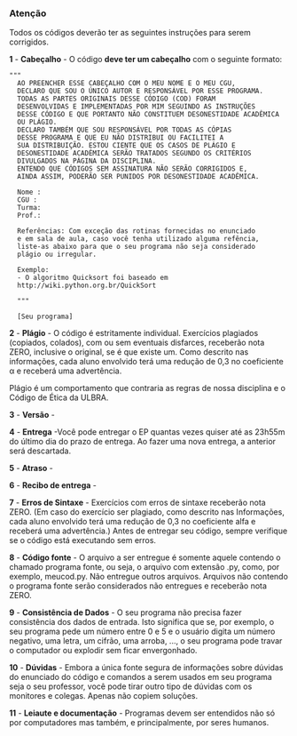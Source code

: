 ### Atenção

Todos os códigos deverão ter as seguintes instruções para serem corrigidos.

**1** - **Cabeçalho** - O código **deve ter um cabeçalho** com o seguinte formato:
```
"""
  AO PREENCHER ESSE CABEÇALHO COM O MEU NOME E O MEU CGU, 
  DECLARO QUE SOU O ÚNICO AUTOR E RESPONSÁVEL POR ESSE PROGRAMA. 
  TODAS AS PARTES ORIGINAIS DESSE CÓDIGO (COD) FORAM 
  DESENVOLVIDAS E IMPLEMENTADAS POR MIM SEGUINDO AS INSTRUÇÕES
  DESSE CÓDIGO E QUE PORTANTO NÃO CONSTITUEM DESONESTIDADE ACADÊMICA
  OU PLÁGIO.  
  DECLARO TAMBÉM QUE SOU RESPONSÁVEL POR TODAS AS CÓPIAS
  DESSE PROGRAMA E QUE EU NÃO DISTRIBUI OU FACILITEI A
  SUA DISTRIBUIÇÃO. ESTOU CIENTE QUE OS CASOS DE PLÁGIO E
  DESONESTIDADE ACADÊMICA SERÃO TRATADOS SEGUNDO OS CRITÉRIOS
  DIVULGADOS NA PÁGINA DA DISCIPLINA.
  ENTENDO QUE CÓDIGOS SEM ASSINATURA NÃO SERÃO CORRIGIDOS E,
  AINDA ASSIM, PODERÃO SER PUNIDOS POR DESONESTIDADE ACADÊMICA.

  Nome :
  CGU :
  Turma:
  Prof.:

  Referências: Com exceção das rotinas fornecidas no enunciado
  e em sala de aula, caso você tenha utilizado alguma refência,
  liste-as abaixo para que o seu programa não seja considerado
  plágio ou irregular.
  
  Exemplo:
  - O algoritmo Quicksort foi baseado em
  http://wiki.python.org.br/QuickSort

  """

  [Seu programa]
```

**2** - **Plágio** - O código é estritamente individual. Exercícios plagiados (copiados, colados), com ou sem eventuais disfarces, receberão nota ZERO, inclusive o original, se é que existe um. Como descrito nas informações, cada aluno envolvido terá uma redução de 0,3 no coeficiente α e receberá uma advertência.

Plágio é um comportamento que contraria as regras de nossa disciplina e o Código de Ética da ULBRA.

**3** - **Versão** - 

**4** - **Entrega** -Você pode entregar o EP quantas vezes quiser até as 23h55m do último dia do prazo de entrega. Ao fazer uma nova entrega, a anterior será descartada.

**5** - **Atraso** - 

**6** - **Recibo de entrega** -

**7** - **Erros de Sintaxe** - Exercícios com erros de sintaxe receberão nota ZERO. (Em caso do exercício ser plagiado, como descrito nas Informações, cada aluno envolvido terá uma redução de 0,3 no coeficiente alfa e receberá uma advertência.) Antes de entregar seu código, sempre verifique se o código está executando sem erros.

**8** - **Código fonte** - O arquivo a ser entregue é somente aquele contendo o chamado programa fonte, ou seja, o arquivo com extensão .py, como, por exemplo, meucod.py. Não entregue outros arquivos. Arquivos não contendo o programa fonte serão considerados não entregues e receberão nota ZERO.

**9** - **Consistência de Dados** - O seu programa não precisa fazer consistência dos dados de entrada. Isto significa que se, por exemplo, o seu programa pede um número entre 0 e 5 e o usuário digita um número negativo, uma letra, um cifrão, uma arroba, ..., o seu programa pode travar o computador ou explodir sem ficar envergonhado.

**10** - **Dúvidas** - Embora a única fonte segura de informações sobre dúvidas do enunciado do código e comandos a serem usados em seu programa seja o seu professor, você pode tirar outro tipo de dúvidas com os monitores e colegas. Apenas não copiem soluções.

**11** - **Leiaute e documentação** - Programas devem ser entendidos não só por computadores mas também, e principalmente, por seres humanos.